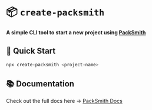 # 📦 `create-packsmith`  
**A simple CLI tool to start a new project using [PackSmith](https://github.com/Gazi2050/PackSmith)**

## 🚀 Quick Start

```bash
npx create-packsmith <project-name>
```
## 📚 Documentation

Check out the full docs here → [PackSmith Docs](https://github.com/Gazi2050/PackSmith)

